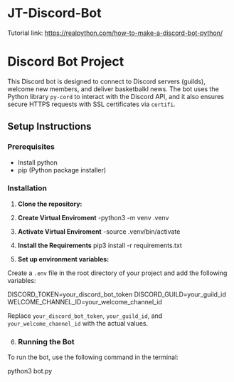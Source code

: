 # JT-Discord-Bot
Tutorial link: https://realpython.com/how-to-make-a-discord-bot-python/


# Discord Bot Project

This Discord bot is designed to connect to Discord servers (guilds), welcome new members, and deliver basketbalkl news. The bot uses the Python library `py-cord` to interact with the Discord API, and it also ensures secure HTTPS requests with SSL certificates via `certifi`.

## Setup Instructions

### Prerequisites

- Install python 
- pip (Python package installer)

### Installation

1. **Clone the repository:**

2. **Create Virtual Enviroment**
-python3 -m venv .venv

3. **Activate Virtual Enviroment**
-source .venv/bin/activate

4. **Install the Requirements**
pip3 install -r requirements.txt

5. **Set up environment variables:**

Create a `.env` file in the root directory of your project and add the following variables:

DISCORD_TOKEN=your_discord_bot_token
DISCORD_GUILD=your_guild_id
WELCOME_CHANNEL_ID=your_welcome_channel_id


Replace `your_discord_bot_token`, `your_guild_id`, and `your_welcome_channel_id` with the actual values.

6. ### Running the Bot

To run the bot, use the following command in the terminal:

python3 bot.py









